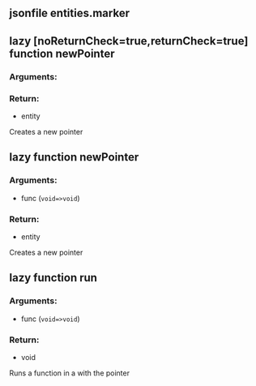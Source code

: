 ## jsonfile entities.marker


## lazy [noReturnCheck=true,__returnCheck__=true] function newPointer
### Arguments:

### Return:
- entity


Creates a new pointer

## lazy function newPointer
### Arguments:
- func (`void=>void`)
### Return:
- entity


Creates a new pointer

## lazy function run
### Arguments:
- func (`void=>void`)
### Return:
- void


Runs a function in a with the pointer


